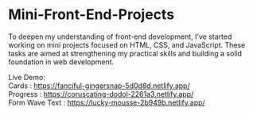 # Mini-Front-End-Projects
To deepen my understanding of front-end development, I’ve started working on mini projects focused on HTML, CSS, and JavaScript. These tasks are aimed at strengthening my practical skills and building a solid foundation in web development.  

Live Demo:  
Cards : https://fanciful-gingersnap-5d0d8d.netlify.app/   
Progress : https://coruscating-dodol-2261a3.netlify.app/  
Form Wave Text : https://lucky-mousse-2b949b.netlify.app/
